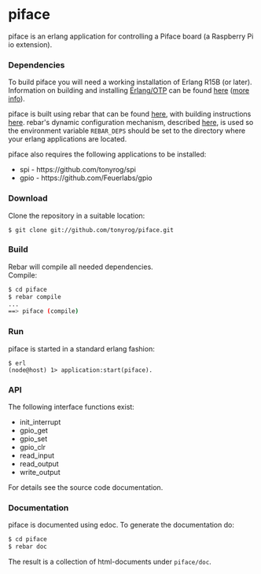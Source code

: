 piface
===========

piface is an erlang application for controlling a Piface board (a Raspberry Pi io extension).

### Dependencies

To build piface you will need a working installation of Erlang R15B (or
later).<br/>
Information on building and installing [Erlang/OTP](http://www.erlang.org)
can be found [here](https://github.com/erlang/otp/wiki/Installation)
([more info](https://github.com/erlang/otp/blob/master/INSTALL.md)).

piface is built using rebar that can be found [here](https://github.com/rebar/rebar), with building instructions [here](https://github.com/rebar/rebar/wiki/Building-rebar). rebar's dynamic configuration mechanism, described [here](https://github.com/rebar/rebar/wiki/Dynamic-configuration), is used so the environment variable `REBAR_DEPS` should be set to the directory where your erlang applications are located.

piface also requires the following applications to be installed:
<ul>
<li>spi - https://github.com/tonyrog/spi</li>
<li>gpio - https://github.com/Feuerlabs/gpio</li>
</ul>

### Download

Clone the repository in a suitable location:

```
$ git clone git://github.com/tonyrog/piface.git
```
### Build

Rebar will compile all needed dependencies.<br/>
Compile:

```sh
$ cd piface
$ rebar compile
...
==> piface (compile)
```

### Run

piface is started in a standard erlang fashion:

```
$ erl
(node@host) 1> application:start(piface).
```

### API

The following interface functions exist:
<ul>
<li>init_interrupt</li>
<li>gpio_get</li>
<li>gpio_set</li>
<li>gpio_clr</li>
<li>read_input</li>
<li>read_output</li>
<li>write_output</li>
</ul>

For details see the source code documentation.

### Documentation

piface is documented using edoc. To generate the documentation do:

```sh
$ cd piface
$ rebar doc
```
The result is a collection of html-documents under ```piface/doc```.
